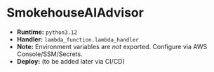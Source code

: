 # SmokehouseAIAdvisor

- **Runtime:** `python3.12`
- **Handler:** `lambda_function.lambda_handler`
- **Note:** Environment variables are *not* exported. Configure via AWS Console/SSM/Secrets.
- **Deploy:** (to be added later via CI/CD)


